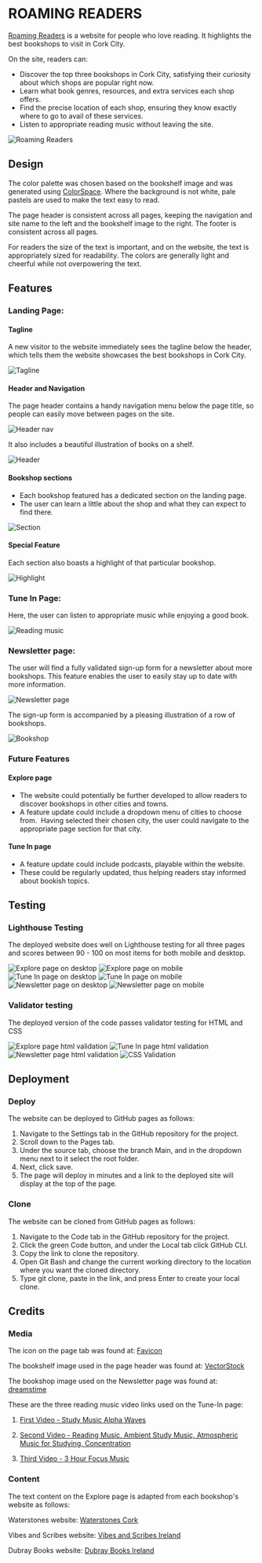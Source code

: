 # ROAMING READERS
[Roaming Readers](https://1234christina.github.io/readers-site/) is a website for people who love reading. 
It highlights the best bookshops to visit in Cork City. 

On the site, readers can:
+ Discover the top three bookshops in Cork City, satisfying their curiosity about which shops are popular right now.
+ Learn what book genres, resources, and extra services each shop offers.
+ Find the precise location of each shop, ensuring they know exactly where to go to avail of these services.
+ Listen to appropriate reading music without leaving the site.

![Roaming Readers](/assets/images/roaming-readers-responsive.png)

## Design
The color palette was chosen based on the bookshelf image
and was generated using [ColorSpace](https://mycolor.space/).
Where the background is not white, pale pastels are used to make the text easy to read.

The page header is consistent across all pages, keeping the navigation and site name to the left and the bookshelf image to the right. The footer is consistent across all pages. 

For readers the size of the text is important, and on the website, the text is appropriately sized for readability. 
The colors are generally light and cheerful while not overpowering the text.

## Features

### Landing Page: 

#### Tagline
A new visitor to the website immediately sees the tagline below the header, which tells them the website showcases the best bookshops in Cork City. 

![Tagline](/assets/images/tagline-pp1.png)

#### Header and Navigation
The page header contains a handy navigation menu below the page title, so people can easily move between pages on the site.

![Header nav](/assets/images/nav-pp1.png)

It also includes a beautiful illustration of books on a shelf. 

![Header](/assets/images/header-image-pp1.png)

#### Bookshop sections
+ Each bookshop featured has a dedicated section on the landing page.
+ The user can learn a little about the shop and what they can expect to find there.

![Section](/assets/images/section-pp1.png)

#### Special Feature
Each section also boasts a highlight of that particular bookshop. 

![Highlight](/assets/images/highlight-pp1.png)

### Tune In Page: 
Here, the user can listen to appropriate music while enjoying a good book.

![Reading music](/assets/images/reading-music-pp1.png)

### Newsletter page:

The user will find a fully validated sign-up form for a newsletter about more bookshops. This feature enables the user to easily stay up to date with more information.

![Newsletter page](/assets/images/newsletter-sign-up-pp1.png)

The sign-up form is accompanied by a pleasing illustration of a row of bookshops.

![Bookshop](/assets/images/newsletter-image-pp1.png)

### Future Features 

#### Explore page
- The website could potentially be further developed to allow readers to discover bookshops in other cities and towns.
- A feature update could include a dropdown menu of cities to choose from.  Having selected their chosen city, the user could navigate to the appropriate page section for that city.

#### Tune In page 
- A feature update could include podcasts, playable within the website.
- These could be regularly updated, thus helping readers stay informed about bookish topics.

## Testing 
### Lighthouse Testing
The deployed website does well on Lighthouse testing for all three pages and scores between 90 - 100 on most items for both mobile and desktop.

![Explore page on desktop](/assets/images/lighthouse-explore-desktop.png)
![Explore page on mobile](/assets/images/lighthouse-explore.png)
![Tune In page on desktop](/assets/images/lighthouse-tune-in-desktop.png)
![Tune In page on mobile](/assets/images/lighthouse-tune-in.png)
![Newsletter page on desktop](/assets/images/lighthouse-newsletter-desktop.png)
![Newsletter page on mobile](/assets/images/lighthouse-newsletter.png)

### Validator testing
The deployed version of the code passes validator testing for HTML and CSS

![Explore page html validation](/assets/images/explore-page-html-validation.png)
![Tune In page html validation](/assets/images/tune-in-page-html-validation.png)
![Newsletter page html validation](/assets/images/newsletter-page-html-validation.png)
![CSS Validation](/assets/images/css-validation.png)

## Deployment

### Deploy
The website can be deployed to GitHub pages as follows:

1. Navigate to the Settings tab in the GitHub repository for the project.
2. Scroll down to the Pages tab.
3. Under the source tab, choose the branch Main, and in the dropdown menu next to it select the root folder.
4. Next, click save.
5. The page will deploy in minutes and a link to the deployed site will display at the top of the page.

### Clone
The website can be cloned from GitHub pages as follows:

1. Navigate to the Code tab in the GitHub repository for the project.
2. Click the green Code button, and under the Local tab click GitHub CLI. 
3. Copy the link to clone the repository. 
4. Open Git Bash and change the current working directory to the location where you want the cloned directory.
5. Type git clone, paste in the link, and press Enter to create your local clone.

## Credits

### Media
The icon on the page tab was found at: [Favicon](https://favicon.io/emoji-favicons/books/)

The bookshelf image used in the page header was found at: [VectorStock](https://www.vectorstock.com/royalty-free-vector/book-shelf-concept-vector-45081013)

The bookshop image used on the Newsletter page was found at: [dreamstime](https://www.dreamstime.com/stock-illustration-bookshop-bookstore-building-facade-row-books-window-vector-illustration-image99251970)

These are the three reading music video links used on the Tune-In page:

1. [First Video - Study Music Alpha Waves](https://www.youtube.com/watch?v=WPni755-Krg&t=198s)

2. [Second Video - Reading Music, Ambient Study Music, Atmospheric Music for Studying, Concentration](https://www.youtube.com/watch?v=I6wFBVk4uGQ)

3. [Third Video - 3 Hour Focus Music](https://www.youtube.com/watch?v=ctXQxPO3bbg&list=PLQkQfzsIUwRaXv-BmCq4sWcOTDz1Vd_F2)

### Content

The text content on the Explore page is adapted from each bookshop's website as follows:

Waterstones website: [Waterstones Cork](https://www.waterstones.com/bookshops/cork)

Vibes and Scribes website: [Vibes and Scribes Ireland](https://www.vibesandscribes.ie/about-us/)

Dubray Books website: [Dubray Books Ireland](https://www.dubraybooks.ie/gift/personal-shopper)
